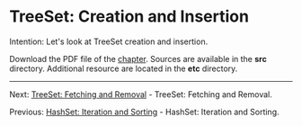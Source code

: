 # TreeSet: Creation and Insertion

Intention: Let's look at TreeSet creation and insertion.

Download the PDF file of the [chapter](chapter_18.pdf). Sources are available in the <b>src</b> directory. 
Additional resource are located in the <b>etc</b> directory.

<hr>

Next: [TreeSet: Fetching and Removal](chapter_19.md "TreeSet: Fetching and Removal") - TreeSet: Fetching and Removal.

Previous: [HashSet: Iteration and Sorting](chapter_17.md "HashSet: Iteration and Sorting") - HashSet: Iteration and Sorting.